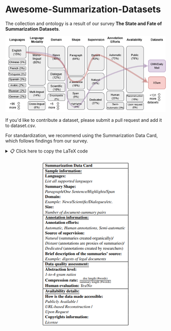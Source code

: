 # Awesome-Summarization-Datasets
The collection and ontology is a result of our survey __The State and Fate of Summarization Datasets__.  

<p align="center">
  <img src="./images/ontology.png" alt="plot">
</p>

<!-- here a way to cite our paper -->



If you'd like to contribute a dataset, please submit a pull request and add it to dataset.csv.

For standardization, we recommend using the Summarization Data Card, which follows findings from our survey.<details>
<summary>📋 Click here to copy the LaTeX code</summary>

```latex
\begin{table}[tb!]
\resizebox{\columnwidth}{!}{%
\begin{tabular}{|p{7.5cm}|}

\hline
\textbf{Summarization Data Card}                                                                                      \\ \hline
\textbf{\underline{Sample information:}}      
\\
\textbf{Languages:} 
\newline
\textit{List all supported languages}                                                                               \\
\textbf{Summary Shape:}
\newline
\textit{Paragraph/One Sentence/Highlights/Span}                                                                \\
\textbf{Domain:} 
\newline
\textit{Example: News/Scientific/Dialogues/etc.}                                                                       \\
\textbf{Size:}
\newline
\textit{Number of document-summary pairs}                                                                                \\ \hline
\textbf{\underline{Annotation information:}}                                                                                      \\
\begin{tabular}[|p{7.5cm}|]{@{}l@{}}\textbf{Annotation efforts:} \\ \textit{Automatic, Human annotations, Semi-automatic}\end{tabular}   \\
\begin{tabular}[|p{7.5cm}|]{@{}l@{}}\textbf{Source of supervision:}\\ \textit{Natural} (summaries created organically)/ \\ \textit{Distant} (annotations are proxies of summaries)/\\ \textit{Dedicated} (annotations created by researchers)\end{tabular} \\
\begin{tabular}[|p{7.5cm}|]{@{}l@{}}\textbf{Brief description of the summaries' source:} \\ \textit{Example:
digests of legal documents}\end{tabular} \\ \hline
\textbf{\underline{Data quality assessment:}}                                                                                     \\
\begin{tabular}[|p{7.5cm}|]{@{}l@{}}\textbf{Abstraction level:} \\ \textit{1-to-4-gram ratios} \end{tabular} \\
\textbf{Compression rate:}  
$ \frac{\text{doc length (\#words)}}{\text{summary length (\#words)}}$                                                                                                    \\
\textbf{Human evaluation:} \textit{Yes/No}                                                                                              \\ \hline
\textbf{\underline{Availability details:}}                                                                                        \\
\begin{tabular}[|p{7.5cm}|]{@{}l@{}}\textbf{How is the data made accessible:} \\ \textit{Publicly Available} / \\
\textit{URL-based Reconstruction} / \\ \textit{Upon Request}\end{tabular}    \\
\begin{tabular}[c]{@{}l@{}}\textbf{Copyrights information:} \\ \textit{License}\end{tabular}                                            \\ \hline
\end{tabular}%
}
\caption{Template for a summarization data card.}
\label{tab:datacard}

\end{table}

                                                                                                                                                                                                               

```
</details>

<p align="center">
  <img src="./images/datacard.PNG" alt="plot">
</p>
